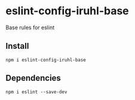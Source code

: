 # eslint-config-iruhl-base
Base rules for eslint

## Install

```
npm i eslint-config-iruhl-base

```

## Dependencies
```
npm i eslint --save-dev

```
